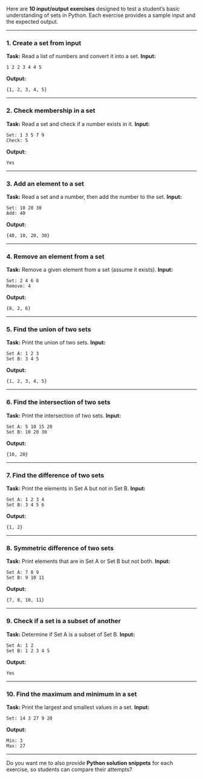 Here are **10 input/output exercises** designed to test a student’s basic understanding of sets in Python. Each exercise provides a sample input and the expected output.

---

### 1. Create a set from input

**Task:** Read a list of numbers and convert it into a set.
**Input:**

```
1 2 2 3 4 4 5
```

**Output:**

```
{1, 2, 3, 4, 5}
```

---

### 2. Check membership in a set

**Task:** Read a set and check if a number exists in it.
**Input:**

```
Set: 1 3 5 7 9
Check: 5
```

**Output:**

```
Yes
```

---

### 3. Add an element to a set

**Task:** Read a set and a number, then add the number to the set.
**Input:**

```
Set: 10 20 30
Add: 40
```

**Output:**

```
{40, 10, 20, 30}
```

---

### 4. Remove an element from a set

**Task:** Remove a given element from a set (assume it exists).
**Input:**

```
Set: 2 4 6 8
Remove: 4
```

**Output:**

```
{8, 2, 6}
```

---

### 5. Find the union of two sets

**Task:** Print the union of two sets.
**Input:**

```
Set A: 1 2 3
Set B: 3 4 5
```

**Output:**

```
{1, 2, 3, 4, 5}
```

---

### 6. Find the intersection of two sets

**Task:** Print the intersection of two sets.
**Input:**

```
Set A: 5 10 15 20
Set B: 10 20 30
```

**Output:**

```
{10, 20}
```

---

### 7. Find the difference of two sets

**Task:** Print the elements in Set A but not in Set B.
**Input:**

```
Set A: 1 2 3 4
Set B: 3 4 5 6
```

**Output:**

```
{1, 2}
```

---

### 8. Symmetric difference of two sets

**Task:** Print elements that are in Set A or Set B but not both.
**Input:**

```
Set A: 7 8 9
Set B: 9 10 11
```

**Output:**

```
{7, 8, 10, 11}
```

---

### 9. Check if a set is a subset of another

**Task:** Determine if Set A is a subset of Set B.
**Input:**

```
Set A: 1 2
Set B: 1 2 3 4 5
```

**Output:**

```
Yes
```

---

### 10. Find the maximum and minimum in a set

**Task:** Print the largest and smallest values in a set.
**Input:**

```
Set: 14 3 27 9 20
```

**Output:**

```
Min: 3
Max: 27
```

---

Do you want me to also provide **Python solution snippets** for each exercise, so students can compare their attempts?
